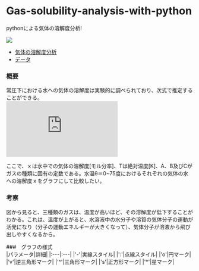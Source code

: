 # Gas-solubility-analysis-with-python
pythonによる気体の溶解度分析!

![][1]

- [気体の溶解度分析][2]
- [データ][3]

[1]:https://github.com/Xiong-yinghao/Gas-solubility-analysis-with-python/blob/main/%E6%B0%97%E4%BD%93%E3%81%AE%E6%BA%B6%E8%A7%A3%E5%BA%A6.png?raw=true
[2]:https://github.com/Xiong-yinghao/Gas-solubility-analysis-with-python/blob/main/%E6%B0%97%E4%BD%93%E3%81%AE%E6%BA%B6%E8%A7%A3%E5%BA%A6.ipynb
[3]:https://github.com/Xiong-yinghao/Gas-solubility-analysis-with-python/blob/main/%E6%B0%97%E4%BD%93%E3%81%AE%E6%BA%B6%E8%A7%A3%E5%BA%A6.csv

### 概要
常圧下における水への気体の溶解度は実験的に調べられており、次式で推定することができる。  
![][4]

[4]:https://latex.codecogs.com/gif.latex?lnx%3DA&plus;%5Cfrac%7BB%7D%7BT/100%7D&plus;Cln%5Cfrac%7BT%7D%7B100%7D
ここで、ｘは水中での気体の溶解度[モル分率]、Tは絶対温度[K]、A、B及びCがガスの種類に固有の定数である。水温θ＝0~75度におけるそれぞれの気体の水への溶解度ｘをグラフにして比較したい。

### 考察
図から見ると、三種類のガスは、温度が高いほど、その溶解度が低下することがわかる。これは、温度が上がると、水溶液中の水分子や溶質の気体分子の運動が活発になり（分子の運動エネルギーが大きくなって）、気体分子が溶液から飛び出しやすくなるから。

###　グラフの様式  
|パラメータ|詳細|
|:---|:---|
|'-'|実線スタイル|
|':'|点線スタイル|
|'o'|円マーク|
|'v'|逆三角形マーク|
|'^'|三角形マーク|
|'s'|正方形マーク|
|'*'|星マーク|

